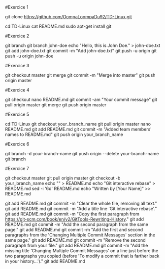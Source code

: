#Exercice 1

git clone https://github.com/OompaLoompaDu92/TD-Linux.git

cd TD-Linux
cat README.md
sudo apt-get install git

#Exercice 2

git branch <your-branch-name>
git branch john-doe
echo "Hello, this is John Doe." > john-doe.txt
git add john-doe.txt
git commit -m "Add john-doe.txt"
git push -u origin <your-branch-name>
git push -u origin john-doe

#Exercice 3

git checkout master
git merge <your-branch-name>
git commit -m "Merge <your-branch-name> into master"
git push origin master

#Exercice 4


git checkout <your-branch-name>
nano README.md
git commit -am "Your commit message"
git pull origin master
git merge <your-branch-name>
git push origin master

#Exercice 5

cd TD-Linux
git checkout your_branch_name
git pull origin master
nano README.md
git add README.md
git commit -m "Added team members' names to README.md"
git push origin your_branch_name

#Exercice 6

git branch -d your-branch-name
git push origin --delete your-branch-name
git branch

#Exercice 7

git checkout master
git pull origin master
git checkout -b your_branch_name
echo "" > README.md
echo "Git interactive rebase" > README.md
sed -i '6d' README.md
echo "Written by [Your Name]" >> README.md

git add README.md
git commit -m "Clear the whole file, removing all text."
git add README.md
git commit -m "Add a title line 'Git interactive rebase'."
git add README.md
git commit -m "Copy the first paragraph from https://git-scm.com/book/en/v2/GitTools-Rewriting-History."
git add README.md
git commit -m "Add the second paragraph from the same page."
git add README.md
git commit -m "Add the first and second paragraphs from the 'Changing Multiple Commit Messages' section in the same page."
git add README.md
git commit -m "Remove the second paragraph from your file."
git add README.md
git commit -m "Add the missing title 'Changing Multiple Commit Messages' on a line just before the two paragraphs you copied (before 'To modify a commit that is farther back in your history...')."
git add README.md
